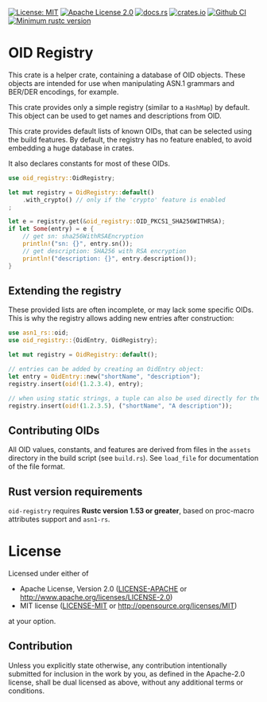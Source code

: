 <!-- cargo-sync-readme start -->

[![License: MIT](https://img.shields.io/badge/License-MIT-yellow.svg)](./LICENSE-MIT)
[![Apache License 2.0](https://img.shields.io/badge/License-Apache%202.0-blue.svg)](./LICENSE-APACHE)
[![docs.rs](https://docs.rs/oid-registry/badge.svg)](https://docs.rs/oid-registry)
[![crates.io](https://img.shields.io/crates/v/oid-registry.svg)](https://crates.io/crates/oid-registry)
[![Github CI](https://github.com/rusticata/oid-registry/workflows/Continuous%20integration/badge.svg)](https://github.com/rusticata/oid-registry/actions)
[![Minimum rustc version](https://img.shields.io/badge/rustc-1.53.0+-lightgray.svg)](#rust-version-requirements)
# OID Registry

This crate is a helper crate, containing a database of OID objects. These objects are intended
for use when manipulating ASN.1 grammars and BER/DER encodings, for example.

This crate provides only a simple registry (similar to a `HashMap`) by default. This object can
be used to get names and descriptions from OID.

This crate provides default lists of known OIDs, that can be selected using the build features.
By default, the registry has no feature enabled, to avoid embedding a huge database in crates.

It also declares constants for most of these OIDs.

```rust
use oid_registry::OidRegistry;

let mut registry = OidRegistry::default()
    .with_crypto() // only if the 'crypto' feature is enabled
;

let e = registry.get(&oid_registry::OID_PKCS1_SHA256WITHRSA);
if let Some(entry) = e {
    // get sn: sha256WithRSAEncryption
    println!("sn: {}", entry.sn());
    // get description: SHA256 with RSA encryption
    println!("description: {}", entry.description());
}

```

## Extending the registry

These provided lists are often incomplete, or may lack some specific OIDs.
This is why the registry allows adding new entries after construction:

```rust
use asn1_rs::oid;
use oid_registry::{OidEntry, OidRegistry};

let mut registry = OidRegistry::default();

// entries can be added by creating an OidEntry object:
let entry = OidEntry::new("shortName", "description");
registry.insert(oid!(1.2.3.4), entry);

// when using static strings, a tuple can also be used directly for the entry:
registry.insert(oid!(1.2.3.5), ("shortName", "A description"));

```

## Contributing OIDs

All OID values, constants, and features are derived from files in the `assets` directory in the
build script (see `build.rs`).
See `load_file` for documentation of the file format.
<!-- cargo-sync-readme end -->

## Rust version requirements

`oid-registry` requires **Rustc version 1.53 or greater**, based on proc-macro
attributes support and `asn1-rs`.

# License

Licensed under either of

 * Apache License, Version 2.0
   ([LICENSE-APACHE](LICENSE-APACHE) or http://www.apache.org/licenses/LICENSE-2.0)
 * MIT license
   ([LICENSE-MIT](LICENSE-MIT) or http://opensource.org/licenses/MIT)

at your option.

## Contribution

Unless you explicitly state otherwise, any contribution intentionally submitted
for inclusion in the work by you, as defined in the Apache-2.0 license, shall be
dual licensed as above, without any additional terms or conditions.
